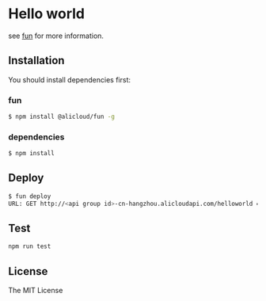 # Hello world

see [fun](https://github.com/aliyun/fun) for more information.
## Installation

You should install dependencies first:

### fun

```sh
$ npm install @alicloud/fun -g
```

### dependencies

```sh
$ npm install
```

## Deploy

```sh
$ fun deploy
URL: GET http://<api group id>-cn-hangzhou.alicloudapi.com/helloworld => cn-shanghai/fc/helloworld
```

## Test

```sh
npm run test
```

## License

The MIT License
